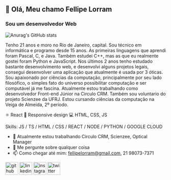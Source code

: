 ## 👋 Olá, Meu chamo Fellipe Lorram
### Sou um desenvolvedor Web

![Anurag's GitHub stats](https://github-readme-stats.vercel.app/api?username=FellipeLorram&show_icons=true&theme=radical)

Tenho 21 anos e moro no Rio de Janeiro, capital. Sou técnico em informática e programo desde 15 anos. As primeiras linguagens que aprendi foram Pascal, C, e Java. Também estudei C++, mas as que eu realmente gostei foram Python e JavaScript. Nos últimos 2 anos tenho estudado bastante desenvolvimento web, e desenvolvi alguns projetos legais, consegui desenvolver uma aplicação que atualmente é usada por 3 óticas. 
Sou apaixonado por ciências da computação, principalmente por seu lado filosófico, o simples fato do universo possibilitar computação e ser computável já me fascina. 
Atualmente estou trabalhando como desenvolvedor Front-end Júnior na Circulo CRM. Também sou voluntario do projeto Scienzee da UFRJ. Estou cursando ciências da computação na Veiga de Almeida, 2º período. 

⚛  React
📱 Responsive design
💻 HTML, CSS, JS

Skills: JS / TS / HTML / CSS / REACT / NODE / PYTHON / GOOGLE CLOUD

- 🔭 Atualmente estou trabalhando Circulo CRM, Scienzee, Optical Manager 
- 💬 Me pergunte sobre qualquer coisa
- 📫 Como chegar até mim: fellipelorram@gmail.com, 21 98073-7371


[<img src='https://cdn.jsdelivr.net/npm/simple-icons@3.0.1/icons/github.svg' alt='github' height='40'>](https://github.com/https://github.com/FellipeLorram)  [<img src='https://cdn.jsdelivr.net/npm/simple-icons@3.0.1/icons/linkedin.svg' alt='linkedin' height='40'>](https://www.linkedin.com/in/https://www.linkedin.com/in/fellipe-lorram-bezerra-da-silva-61a364201//)  [<img src='https://cdn.jsdelivr.net/npm/simple-icons@3.0.1/icons/instagram.svg' alt='instagram' height='40'>](https://www.instagram.com/@fellipelorram.silva/)  [<img src='https://cdn.jsdelivr.net/npm/simple-icons@3.0.1/icons/twitter.svg' alt='twitter' height='40'>](https://twitter.com/@MustafiLorram)  


